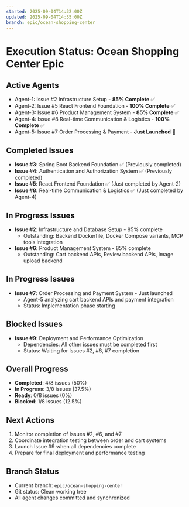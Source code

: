```yaml
---
started: 2025-09-04T14:32:00Z
updated: 2025-09-04T14:35:00Z
branch: epic/ocean-shopping-center
---
```


# Execution Status: Ocean Shopping Center Epic

## Active Agents
- Agent-1: Issue #2 Infrastructure Setup - **85% Complete** ✅
- Agent-2: Issue #5 React Frontend Foundation - **100% Complete** ✅  
- Agent-3: Issue #6 Product Management System - **85% Complete** ✅
- Agent-4: Issue #8 Real-time Communication & Logistics - **100% Complete** ✅
- Agent-5: Issue #7 Order Processing & Payment - **Just Launched** 🚀

## Completed Issues
- **Issue #3**: Spring Boot Backend Foundation ✅ (Previously completed)
- **Issue #4**: Authentication and Authorization System ✅ (Previously completed)
- **Issue #5**: React Frontend Foundation ✅ (Just completed by Agent-2)
- **Issue #8**: Real-time Communication & Logistics ✅ (Just completed by Agent-4)

## In Progress Issues
- **Issue #2**: Infrastructure and Database Setup - 85% complete
  - Outstanding: Backend Dockerfile, Docker Compose variants, MCP tools integration
- **Issue #6**: Product Management System - 85% complete  
  - Outstanding: Cart backend APIs, Review backend APIs, Image upload backend

## In Progress Issues
- **Issue #7**: Order Processing and Payment System - Just launched
  - Agent-5 analyzing cart backend APIs and payment integration
  - Status: Implementation phase starting
  
## Blocked Issues
- **Issue #9**: Deployment and Performance Optimization
  - Dependencies: All other issues must be completed first
  - Status: Waiting for Issues #2, #6, #7 completion

## Overall Progress
- **Completed**: 4/8 issues (50%)
- **In Progress**: 3/8 issues (37.5%)  
- **Ready**: 0/8 issues (0%)
- **Blocked**: 1/8 issues (12.5%)

## Next Actions
1. Monitor completion of Issues #2, #6, and #7 
2. Coordinate integration testing between order and cart systems
3. Launch Issue #9 when all dependencies complete
4. Prepare for final deployment and performance testing

## Branch Status
- Current branch: `epic/ocean-shopping-center`
- Git status: Clean working tree
- All agent changes committed and synchronized
